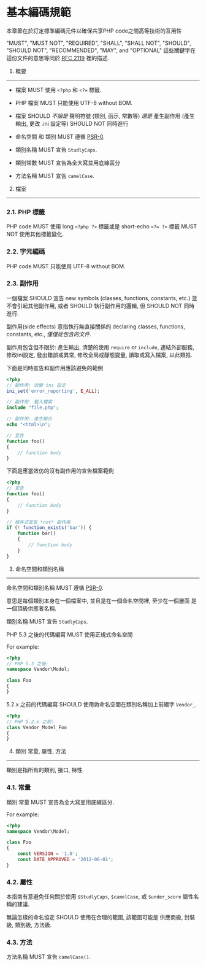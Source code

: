 基本編碼規範
=====================

本章節在於訂定標準編碼元件以確保共享PHP code之間高等技術的互用性

"MUST", "MUST NOT", "REQUIRED", "SHALL", "SHALL NOT", "SHOULD",
"SHOULD NOT", "RECOMMENDED", "MAY", and "OPTIONAL" 
這些關鍵字在這份文件的意思等同於 [RFC 2119][] 裡的描述.

[RFC 2119]: http://www.ietf.org/rfc/rfc2119.txt
[PSR-0]: https://github.com/php-fig/fig-standards/blob/master/accepted/PSR-0.md


1. 概要
-----------

- 檔案 MUST 使用 `<?php` 和 `<?=` 標籤.

- PHP 檔案 MUST 只能使用 UTF-8 without BOM.

- 檔案 SHOULD *不論是* 聲明符號 (類別, 函示, 常數等) *還是* 產生副作用
  (產生輸出, 更改 .ini 設定等) SHOULD NOT 同時進行

- 命名空間 和 類別 MUST 遵循 [PSR-0][].

- 類別名稱 MUST 宣告 `StudlyCaps`.

- 類別常數 MUST 宣告為全大寫並用底線區分

- 方法名稱  MUST 宣告 `camelCase`.


2. 檔案
--------

### 2.1. PHP 標籤

PHP code MUST 使用 long `<?php ?>` 標籤或是 short-echo `<?= ?>` 標籤
MUST NOT 使用其他標籤變化.

### 2.2. 字元編碼

PHP code MUST 只能使用 UTF-8 without BOM.

### 2.3. 副作用

一個檔案 SHOULD 宣告 new symbols (classes, functions, constants, etc.)
並不會引起其他副作用, 或者 SHOULD 執行副作用的邏輯, 但
SHOULD NOT 同時進行.

副作用(side effects) 意指執行無直接關係的 declaring classes, functions, constants, etc.,
*僅僅從包含的文件*.

副作用包含但不限於: 產生輸出, 清楚的使用 `require` or `include`, 連結外部服務, 
修改ini設定, 發出錯誤或異常, 修改全局或靜態變量, 讀取或寫入檔案, 以此類推.


下面是同時宣告和副作用應該避免的範例

```php
<?php
// 副作用: 改變 ini 設定
ini_set('error_reporting', E_ALL);

// 副作用: 載入檔案
include "file.php";

// 副作用: 產生輸出
echo "<html>\n";

// 宣告
function foo()
{
    // function body
}
```

下面是應當效仿的沒有副作用的宣告檔案範例

```php
<?php
// 宣告
function foo()
{
    // function body
}

// 條件式宣告 *not* 副作用
if (! function_exists('bar')) {
    function bar()
    {
        // function body
    }
}
```


3. 命名空間和類別名稱
----------------------------

命名空間和類別名稱 MUST 遵循 [PSR-0][].

意思是每個類別本身在一個檔案中, 並且是在一個命名空間裡, 至少在一個層面
是一個頂級供應者名稱.

類別名稱 MUST 宣告 `StudlyCaps`.

PHP 5.3 之後的代碼編寫 MUST 使用正規式命名空間

For example:

```php
<?php
// PHP 5.3 之後:
namespace Vendor\Model;

class Foo
{
}
```

5.2.x 之前的代碼編寫 SHOULD 使用偽命名空間在類別名稱加上前綴字 `Vendor_`.

```php
<?php
// PHP 5.2.x 之前:
class Vendor_Model_Foo
{
}
```

4. 類別 常量, 屬性, 方法
-------------------------------------------

類別是指所有的類別, 接口, 特性.

### 4.1. 常量

類別 常量 MUST 宣告為全大寫並用底線區分.

For example:

```php
<?php
namespace Vendor\Model;

class Foo
{
    const VERSION = '1.0';
    const DATE_APPROVED = '2012-06-01';
}
```

### 4.2. 屬性

本指南有意避免任何關於使用 `$StudlyCaps`, `$camelCase`, 或 `$under_score` 屬性名稱的建議.

無論怎樣的命名協定 SHOULD 使用在合理的範圍, 該範圍可能是 供應商級, 封裝級, 類別級, 
方法級.

### 4.3. 方法

方法名稱 MUST 宣告 `camelCase()`.


